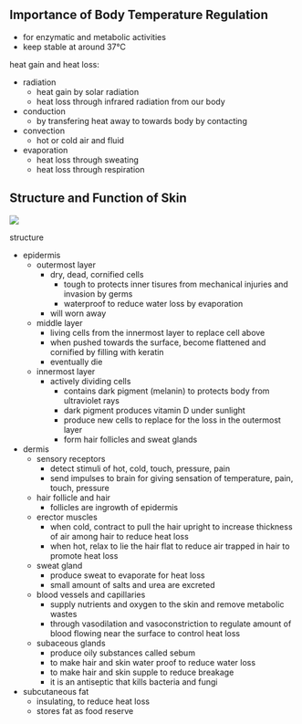 ## Importance of Body Temperature Regulation
- for enzymatic and metabolic activities
- keep stable at around 37°C

heat gain and heat loss:  
- radiation
	- heat gain by solar radiation
	- heat loss through infrared radiation from our body
- conduction
	- by transfering heat away to towards body by contacting
- convection
	- hot or cold air and fluid
- evaporation
	- heat loss through sweating
	- heat loss through respiration

## Structure and Function of Skin

<img src="https://github.com/LioQing/BIO-Simple-Notes/blob/master/images/temp%20regulation%20-%20-skin.png">

structure  
- epidermis
	- outermost layer
		- dry, dead, cornified cells
			- tough to protects inner tisures from mechanical injuries and invasion by germs
			- waterproof to reduce water loss by evaporation
		- will worn away
	- middle layer
		- living cells from the innermost layer to replace cell above
		- when pushed towards the surface, become flattened and cornified by filling with keratin
		- eventually die
	- innermost layer
		- actively dividing cells
			- contains dark pigment (melanin) to protects body from ultraviolet rays
			- dark pigment produces vitamin D under sunlight
			- produce new cells to replace for the loss in the outermost layer
			- form hair follicles and sweat glands
- dermis
	- sensory receptors
		- detect stimuli of hot, cold, touch, pressure, pain
		- send impulses to brain for giving sensation of temperature, pain, touch, pressure
	- hair follicle and hair
		- follicles are ingrowth of epidermis
	- erector muscles
		- when cold, contract to pull the hair upright to increase thickness of air among hair to reduce heat loss
		- when hot, relax to lie the hair flat to reduce air trapped in hair to promote heat loss
	- sweat gland
		- produce sweat to evaporate for heat loss
		- small amount of salts and urea are excreted
	- blood vessels and capillaries
		- supply nutrients and oxygen to the skin and remove metabolic wastes
		- through vasodilation and vasoconstriction to regulate amount of blood flowing near the surface to control heat loss
	- subaceous glands
		- produce oily substances called sebum
		- to make hair and skin water proof to reduce water loss
		- to make hair and skin supple to reduce breakage
		- it is an antiseptic that kills bacteria and fungi
- subcutaneous fat
	- insulating, to reduce heat loss
	- stores fat as food reserve